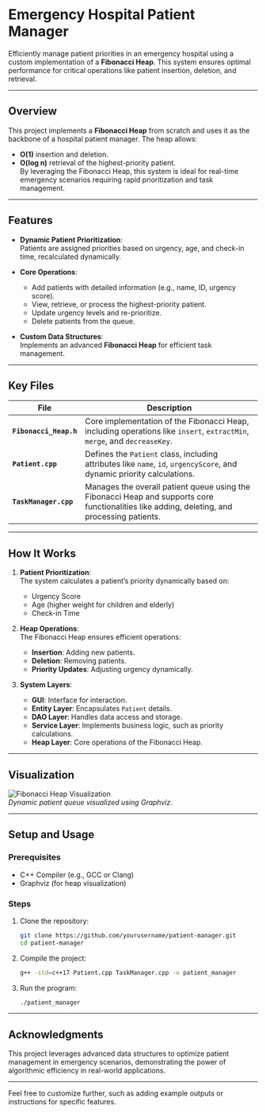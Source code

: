 # **Emergency Hospital Patient Manager**  
Efficiently manage patient priorities in an emergency hospital using a custom implementation of a **Fibonacci Heap**. This system ensures optimal performance for critical operations like patient insertion, deletion, and retrieval.

---

## **Overview**  
This project implements a **Fibonacci Heap** from scratch and uses it as the backbone of a hospital patient manager. The heap allows:  
- **O(1)** insertion and deletion.  
- **O(log n)** retrieval of the highest-priority patient.  
By leveraging the Fibonacci Heap, this system is ideal for real-time emergency scenarios requiring rapid prioritization and task management.  

---

## **Features**  
- **Dynamic Patient Prioritization**:  
   Patients are assigned priorities based on urgency, age, and check-in time, recalculated dynamically.  

- **Core Operations**:  
   - Add patients with detailed information (e.g., name, ID, urgency score).  
   - View, retrieve, or process the highest-priority patient.  
   - Update urgency levels and re-prioritize.  
   - Delete patients from the queue.  

- **Custom Data Structures**:  
   Implements an advanced **Fibonacci Heap** for efficient task management.  

---

## **Key Files**  

| File                  | Description                                                                                 |
|-----------------------|---------------------------------------------------------------------------------------------|
| **`Fibonacci_Heap.h`** | Core implementation of the Fibonacci Heap, including operations like `insert`, `extractMin`, `merge`, and `decreaseKey`. |
| **`Patient.cpp`**      | Defines the `Patient` class, including attributes like `name`, `id`, `urgencyScore`, and dynamic priority calculations. |
| **`TaskManager.cpp`**  | Manages the overall patient queue using the Fibonacci Heap and supports core functionalities like adding, deleting, and processing patients. |

---

## **How It Works**  
1. **Patient Prioritization**:  
   The system calculates a patient’s priority dynamically based on:  
   - Urgency Score  
   - Age (higher weight for children and elderly)  
   - Check-in Time  

2. **Heap Operations**:  
   The Fibonacci Heap ensures efficient operations:  
   - **Insertion**: Adding new patients.  
   - **Deletion**: Removing patients.  
   - **Priority Updates**: Adjusting urgency dynamically.  

3. **System Layers**:  
   - **GUI**: Interface for interaction.  
   - **Entity Layer**: Encapsulates `Patient` details.  
   - **DAO Layer**: Handles data access and storage.  
   - **Service Layer**: Implements business logic, such as priority calculations.  
   - **Heap Layer**: Core operations of the Fibonacci Heap.

---

## **Visualization**  
![Fibonacci Heap Visualization](INSERT_YOUR_IMAGE_LINK_HERE)  
*Dynamic patient queue visualized using Graphviz.*

---

## **Setup and Usage**  

### **Prerequisites**  
- C++ Compiler (e.g., GCC or Clang)  
- Graphviz (for heap visualization)

### **Steps**  
1. Clone the repository:  
   ```bash
   git clone https://github.com/yourusername/patient-manager.git
   cd patient-manager
   ```
2. Compile the project:  
   ```bash
   g++ -std=c++17 Patient.cpp TaskManager.cpp -o patient_manager
   ```
3. Run the program:  
   ```bash
   ./patient_manager
   ```

---

## **Acknowledgments**  
This project leverages advanced data structures to optimize patient management in emergency scenarios, demonstrating the power of algorithmic efficiency in real-world applications.  

--- 

Feel free to customize further, such as adding example outputs or instructions for specific features.

